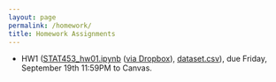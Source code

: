 ```yaml
---
layout: page
permalink: /homework/
title: Homework Assignments
---
```


- HW1 ([STAT453_hw01.ipynb](/dgm-fall-2025/assets/hw/hw1/STAT453_hw01.ipynb) ([via Dropbox](https://www.dropbox.com/scl/fi/ocp7r1jm7xrgy6bgx0szx/STAT453_hw01.ipynb?rlkey=zxdonv28qw6cgqkins8lfu4im&st=hetmrm5y&dl=0)), [dataset.csv](/dgm-fall-2025/assets/hw/hw1/dataset.csv)), due Friday, September 19th 11:59PM to Canvas.
